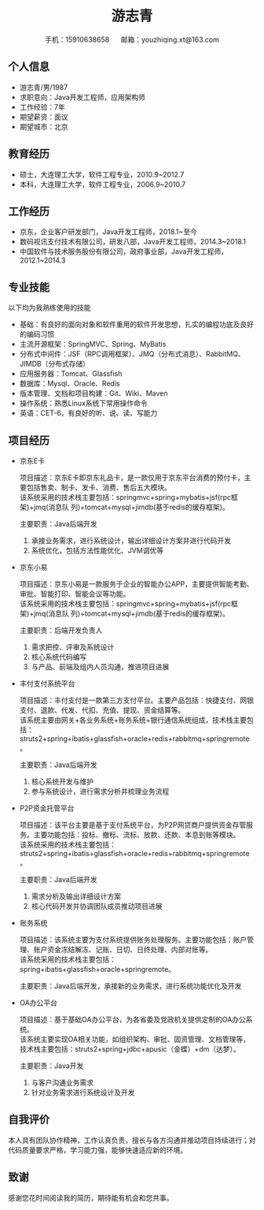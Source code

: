  <div align="center">
     <h1>游志青</h1>
     <div>
         <span>
             手机：15910638658
         </span>
         &nbsp;&nbsp;&nbsp;&nbsp;
         <span>
             邮箱：youzhiqing.xt@163.com
         </span>
     </div>
 </div>


 ## 个人信息

 - 游志青/男/1987
 - 求职意向：Java开发工程师，应用架构师
 - 工作经验：7年
 - 期望薪资：面议
 - 期望城市：北京

## 教育经历

- 硕士，大连理工大学，软件工程专业，2010.9~2012.7
- 本科，大连理工大学，软件工程专业，2006.9~2010.7

## 工作经历

- 京东，企业客户研发部门，Java开发工程师，2018.1~至今
- 数码视讯支付技术有限公司，研发八部，Java开发工程师，2014.3~2018.1
- 中国软件与技术服务股份有限公司，政府事业部，Java开发工程师，2012.1~2014.3

## 专业技能
以下均为我熟练使用的技能
- 基础：有良好的面向对象和软件重用的软件开发思想，扎实的编程功底及良好的编码习惯
- 主流开源框架：SpringMVC、Spring、MyBatis
- 分布式中间件：JSF（RPC调用框架）、JMQ（分布式消息）、RabbitMQ、JIMDB（分布式存储）
- 应用服务器：Tomcat、Glassfish
- 数据库：Mysql、Oracle、Redis
- 版本管理、文档和项目构建：Git、Wiki、Maven
- 操作系统：熟悉Linux系统下常用操作命令
- 英语：CET-6，有良好的听、说、读、写能力

## 项目经历

- 京东E卡

  项目描述：京东E卡即京东礼品卡，是一款仅用于京东平台消费的预付卡，主要包括售卖、制卡、发卡、消费、售后五大模块。  
  该系统采用的技术栈主要包括：springmvc+spring+mybatis+jsf(rpc框架)+jmq(消息队
列)+tomcat+mysql+jimdb(基于redis的缓存框架)。

  主要职责：Java后端开发
  1. 承接业务需求，进行系统设计，输出详细设计方案并进行代码开发
  2. 系统优化，包括方法性能优化、JVM调优等


- 京东小易

  项目描述：京东小易是一款服务于企业的智能办公APP，主要提供智能考勤、审批、智能打印、智能会议等功能。  
  该系统采用的技术栈主要包括：springmvc+spring+mybatis+jsf(rpc框架)+jmq(消息队
列)+tomcat+mysql+jimdb(基于redis的缓存框架)。

  主要职责：后端开发负责人
  1. 需求把控、评审及系统设计
  2. 核心系统代码编写
  3. 与产品、前端及组内人员沟通，推进项目进展


- 丰付支付系统平台

  项目描述：丰付支付是一款第三方支付平台。主要产品包括：快捷支付、网银支付、退款、代发、代扣、充值、提现、资金结算等。  
  该系统主要由网关+各业务系统+账务系统+银行通信系统组成，技术栈主要包括：
struts2+spring+ibatis+glassfish+oracle+redis+rabbitmq+springremote。

  主要职责：Java后端开发
  1. 核心系统开发与维护
  2. 参与系统设计，进行需求分析并梳理业务流程


- P2P资金托管平台

  项目描述：该平台主要是基于支付系统平台，为P2P网贷商户提供资金存管服务。主要功能包括：投标、撤标、流标、放款、还款、本息到账等模块。  
  该系统采用的技术栈主要包括：
struts2+spring+ibatis+glassfish+oracle+redis+rabbitmq+springremote。

  主要职责：Java后端开发
  1. 需求分析及输出详细设计方案
  2. 核心代码开发并协调团队成员推动项目进展


- 账务系统

  项目描述：该系统主要为支付系统提供账务处理服务。主要功能包括：账户管理、账户资金冻结解冻、记账、日切、日终处理、内部对账等。  
  该系统采用的技术栈主要包括：spring+ibatis+glassfish+oracle+springremote。

  主要职责：Java后端开发，承接新的业务需求，进行系统功能优化及开发

- OA办公平台

  项目描述：基于基础OA办公平台，为各省委及党政机关提供定制的OA办公系统。  
  该系统主要实现OA相关功能，如组织架构、审批、固资管理、文档管理等，技术栈主要包括：struts2+spring+jdbc+apusic（金蝶）+dm（达梦）。

  主要职责：Java开发
  1. 与客户沟通业务需求
  2. 针对业务需求进行系统设计及开发

## 自我评价
本人具有团队协作精神，工作认真负责，擅长与各方沟通并推动项目持续进行；对代码质量要求严格，学习能力强，能够快速适应新的环境。

## 致谢
感谢您花时间阅读我的简历，期待能有机会和您共事。

